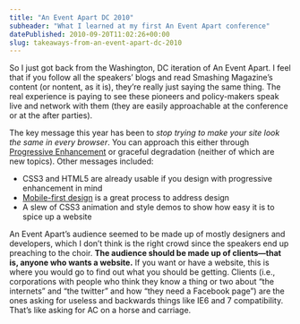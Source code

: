 ```yaml
---
title: "An Event Apart DC 2010"
subheader: "What I learned at my first An Event Apart conference"
datePublished: 2010-09-20T11:02:26+00:00
slug: takeaways-from-an-event-apart-dc-2010
---
```

So I just got back from the Washington, DC iteration of An Event Apart. I feel
that if you follow all the speakers’ blogs and read Smashing Magazine’s content
(or nontent, as it is), they’re really just saying the same thing. The real
experience is paying to see these pioneers and policy-makers speak live and
network with them (they are easily approachable at the conference or at the
after parties).

The key message this year has been to _stop trying to make your site look the
same in every browser_. You can approach this either through [Progressive
Enhancement](http://www.alistapart.com/articles/understandingprogressiveenhancement/)
or graceful degradation (neither of which are new topics).
Other messages included:

- CSS3 and HTML5 are already usable if you design with progressive enhancement in mind
- [Mobile-first design](http://www.lukew.com/ff/entry.asp?933) is a great process to address design
- A slew of CSS3 animation and style demos to show how easy it is to spice up a website

An Event Apart’s audience seemed to be made up of mostly designers and
developers, which I don’t think is the right crowd since the speakers end up
preaching to the choir. **The audience should be made up of clients—that is,
anyone who wants a website.** If you want or have a website, this is where you
would go to find out what you should be getting. Clients (i.e., corporations
with people who think they know a thing or two about “the internets” and “the
twitter” and how “they need a Facebook page”) are the ones asking for useless
and backwards things like IE6 and 7 compatibility. That’s like asking for AC on
a horse and carriage.

